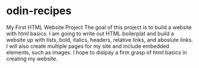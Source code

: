 # odin-recipes
My First HTML Website Project
    The goal of this project is to build a website with html basics. I am going to write out
    HTML boilerplat and build a website up with lists, bold, italics, headers, relative links, and
    aboslute links. I will also create multiple pages for my site and include embedded elements,
    such as images. I hope to dislpay a firm grasp of html basics in creating my website.